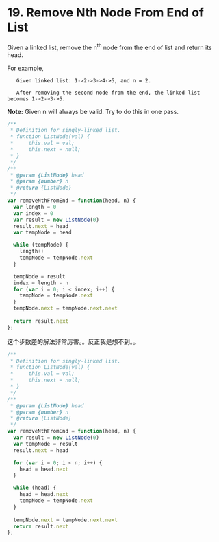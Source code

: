 # 19. Remove Nth Node From End of List

Given a linked list, remove the n<sup>th</sup> node from the end of list and return its head.

For example,

```
   Given linked list: 1->2->3->4->5, and n = 2.

   After removing the second node from the end, the linked list becomes 1->2->3->5.
```

**Note:**
Given n will always be valid.
Try to do this in one pass.

```javascript
/**
 * Definition for singly-linked list.
 * function ListNode(val) {
 *     this.val = val;
 *     this.next = null;
 * }
 */
/**
 * @param {ListNode} head
 * @param {number} n
 * @return {ListNode}
 */
var removeNthFromEnd = function(head, n) {
  var length = 0
  var index = 0
  var result = new ListNode(0)
  result.next = head
  var tempNode = head

  while (tempNode) {
    length++
    tempNode = tempNode.next
  }

  tempNode = result
  index = length - n
  for (var i = 0; i < index; i++) {
    tempNode = tempNode.next
  }
  tempNode.next = tempNode.next.next
  
  return result.next
};
```

这个步数差的解法非常厉害。。反正我是想不到。。
```javascript
/**
 * Definition for singly-linked list.
 * function ListNode(val) {
 *     this.val = val;
 *     this.next = null;
 * }
 */
/**
 * @param {ListNode} head
 * @param {number} n
 * @return {ListNode}
 */
var removeNthFromEnd = function(head, n) {
  var result = new ListNode(0)
  var tempNode = result
  result.next = head

  for (var i = 0; i < n; i++) {
    head = head.next
  }

  while (head) {
    head = head.next
    tempNode = tempNode.next
  }
  
  tempNode.next = tempNode.next.next
  return result.next
};
```
